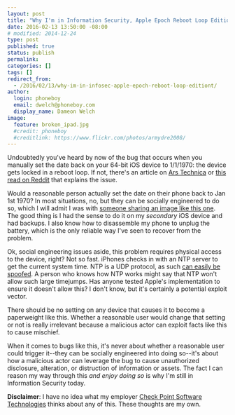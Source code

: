 ```yaml
---
layout: post
title: "Why I'm in Information Security, Apple Epoch Reboot Loop Edition"
date: 2016-02-13 13:50:00 -08:00
# modified: 2014-12-24
type: post
published: true
status: publish
permalink: 
categories: []
tags: []
redirect_from:
  - /2016/02/13/why-im-in-infosec-apple-epoch-reboot-loop-editiont/
author:
  login: phoneboy
  email: dwelch@phoneboy.com
  display_name: Dameon Welch
image:
  feature: broken_ipad.jpg
  #credit: phoneboy
  #creditlink: https://www.flickr.com/photos/armydre2008/
---
```

Undoubtedly you've heard by now of the bug that occurs when you manually set the date back on your 64-bit iOS device to 1/1/1970: the device gets locked in a reboot loop. If not, there's an article on [Ars Technica](http://arstechnica.com/apple/2016/02/64-bit-iphones-and-ipads-get-stuck-in-a-loop-when-set-to-january-1-1970/) or [this read on Reddit](https://www.reddit.com/r/apple/comments/458cqz/changing_time_date_settings_to_jan_1_1970_will/) that explains the issue.

Would a reasonable person actually set the date on their phone back to Jan 1st 1970? In most situations, no, but they can be socially engineered to do so, which I will admit I was with [someone sharing an image like this one](http://imgur.com/gallery/EpPy85r). The good thing is I had the sense to do it on my *secondary* iOS device and had backups. I also know how to disassemble my phone to unplug the battery, which is the only reliable way I've seen to recover from the problem.

Ok, social engineering issues aside, this problem requires physical access to the device, right? Not so fast. iPhones checks in with an NTP server to get the current system time. NTP is a UDP protocol, as such [can easily be spoofed](http://www.dba-oracle.com/forensics/t_forensics_ntp.htm). A person who knows how NTP works might say that NTP won't allow such large timejumps. Has anyone tested Apple's implementation to ensure it doesn't allow this? I don't know, but it's certainly a potential exploit vector.

There should be no setting on any device that causes it to become a paperweight like this. Whether a reasonable user would change that setting or not is really irrelevant because a malicious actor can exploit facts like this to cause mischief.

When it comes to bugs like this, it's never about whether a reasonable user could trigger it--they can be socially engineered into doing so--it's about how a malicious actor can leverage the bug to cause unauthorized disclosure, alteration, or distruction of information or assets. The fact I can reason my way through this *and enjoy doing so* is why I'm still in Information Security today.

**Disclaimer**: I have no idea what my employer [Check Point Software Technologies](https://www.checkpoint.com) thinks about any of this. These thoughts are my own. 